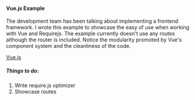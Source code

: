 #### Vue.js Example
The development team has been talking about implementing a frontend framework. 
I wrote this example to showcase the easy of use when working with Vue and Requirejs. The example currently doesn't use any
routes although the router is included. Notice the modularity promoted by Vue's component system and the cleanliness of the code.

[Vue.js](http://vuejs.org/)

##### Things to do:
1. Write require.js optimizer
2. Showcase routes
